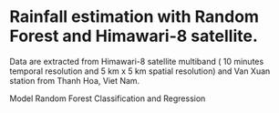 # Rainfall estimation with Random Forest and Himawari-8 satellite.

Data are extracted from Himawari-8 satellite multiband ( 10 minutes temporal resolution and 5 km x 5 km spatial resolution) and Van Xuan station from Thanh Hoa, Viet Nam.

Model Random Forest Classification and Regression
